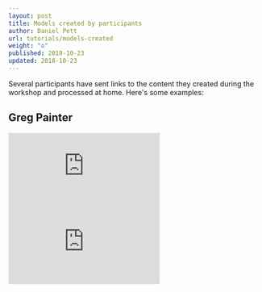 ```yaml
---
layout: post
title: Models created by participants
author: Daniel Pett
url: tutorials/models-created
weight: "o"
published: 2018-10-23
updated: 2018-10-23
---
```


Several participants have sent links to the content they created during the workshop and processed at home. Here's some examples:

## Greg Painter

<div class="resp-iframe">
<div class="sketchfab-embed-wrapper"><iframe class="resp-iframe" src="https://sketchfab.com/models/ce36d49489c541e69ac08c4371672e74/embed" 
frameborder="0" allow="autoplay; fullscreen; vr" mozallowfullscreen="true" webkitallowfullscreen="true"></iframe>
</div>
</div>

<div class="resp-iframe">
<div class="sketchfab-embed-wrapper"><iframe class="resp-iframe"  src="https://sketchfab.com/models/7f41e3d03420404491850d9e9695f296/embed" frameborder="0" allow="autoplay; fullscreen; vr" 
mozallowfullscreen="true" webkitallowfullscreen="true"></iframe>
</div>
</div>
